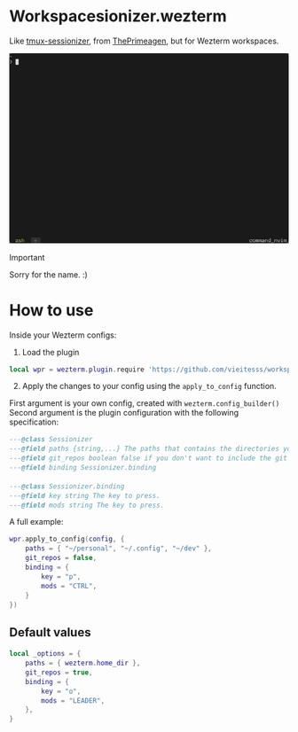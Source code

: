 # Workspacesionizer.wezterm

Like [tmux-sessionizer](https://github.com/ThePrimeagen/.dotfiles/blob/602019e902634188ab06ea31251c01c1a43d1621/bin/.local/scripts/tmux-sessionizer#L4), from [ThePrimeagen](https://github.com/ThePrimeagen), but for Wezterm workspaces.

![demo](/assets/demo.gif)

> [!IMPORTANT]
> Sorry for the name. :)

# How to use

Inside your Wezterm configs:

1. Load the plugin

```lua
local wpr = wezterm.plugin.require 'https://github.com/vieitesss/workspacesionizer.wezterm'
```

2. Apply the changes to your config using the `apply_to_config` function.

First argument is your own config, created with `wezterm.config_builder()`
Second argument is the plugin configuration with the following specification:

```lua
---@class Sessionizer
---@field paths {string,...} The paths that contains the directories you want to switch into.
---@field git_repos boolean false if you don't want to include the git repositories from your HOME dir in the directories to switch into.
---@field binding Sessionizer.binding

---@class Sessionizer.binding
---@field key string The key to press.
---@field mods string The key to press.
```

A full example:

```lua
wpr.apply_to_config(config, {
    paths = { "~/personal", "~/.config", "~/dev" },
    git_repos = false,
    binding = {
        key = "p",
        mods = "CTRL",
    }
})
```

## Default values

```lua
local _options = {
    paths = { wezterm.home_dir },
    git_repos = true,
    binding = {
        key = "o",
        mods = "LEADER",
    },
}
```
